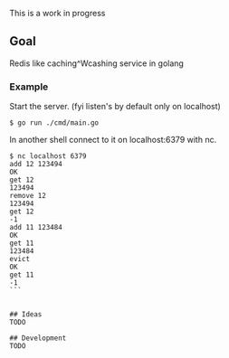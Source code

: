 This is a work in progress

## Goal
Redis like caching^Wcashing  service in golang

### Example
Start the server.
(fyi listen's by default only on localhost)
```
$ go run ./cmd/main.go
```

In another shell connect to it on localhost:6379 with nc.
````
$ nc localhost 6379
add 12 123494
OK
get 12
123494
remove 12
123494
get 12
-1
add 11 123484
OK
get 11
123484
evict
OK
get 11
-1
```


## Ideas
TODO

## Development
TODO


